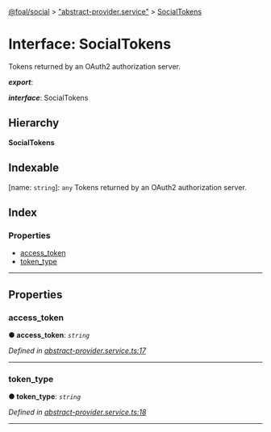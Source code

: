 [@foal/social](../README.md) > ["abstract-provider.service"](../modules/_abstract_provider_service_.md) > [SocialTokens](../interfaces/_abstract_provider_service_.socialtokens.md)

# Interface: SocialTokens

Tokens returned by an OAuth2 authorization server.

*__export__*: 

*__interface__*: SocialTokens

## Hierarchy

**SocialTokens**

## Indexable

\[name: `string`\]:&nbsp;`any`
Tokens returned by an OAuth2 authorization server.

## Index

### Properties

* [access_token](_abstract_provider_service_.socialtokens.md#access_token)
* [token_type](_abstract_provider_service_.socialtokens.md#token_type)

---

## Properties

<a id="access_token"></a>

###  access_token

**● access_token**: *`string`*

*Defined in [abstract-provider.service.ts:17](https://github.com/FoalTS/foal/blob/70cc46bd/packages/social/src/abstract-provider.service.ts#L17)*

___
<a id="token_type"></a>

###  token_type

**● token_type**: *`string`*

*Defined in [abstract-provider.service.ts:18](https://github.com/FoalTS/foal/blob/70cc46bd/packages/social/src/abstract-provider.service.ts#L18)*

___


